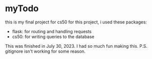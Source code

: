 # myTodo

this is my final project for cs50
for this project, i used these packages:

-   flask: for routing and handling requests
-   cs50: for writing queries to the database

 This was finished in July 30, 2023. I had so much fun making this.
P.S. gitignore isn't working for some reason.
